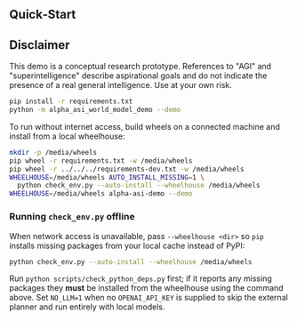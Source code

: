 ## Quick‑Start

## Disclaimer
This demo is a conceptual research prototype. References to "AGI" and
"superintelligence" describe aspirational goals and do not indicate the presence
of a real general intelligence. Use at your own risk.

```bash
pip install -r requirements.txt
python -m alpha_asi_world_model_demo --demo
```

To run without internet access, build wheels on a connected machine and
install from a local wheelhouse:

```bash
mkdir -p /media/wheels
pip wheel -r requirements.txt -w /media/wheels
pip wheel -r ../../../requirements-dev.txt -w /media/wheels
WHEELHOUSE=/media/wheels AUTO_INSTALL_MISSING=1 \
  python check_env.py --auto-install --wheelhouse /media/wheels
WHEELHOUSE=/media/wheels alpha-asi-demo --demo
```

### Running `check_env.py` offline

When network access is unavailable, pass `--wheelhouse <dir>` so `pip`
installs missing packages from your local cache instead of PyPI:

```bash
python check_env.py --auto-install --wheelhouse /media/wheels
```

Run `python scripts/check_python_deps.py` first; if it reports any
missing packages they **must** be installed from the wheelhouse using
the command above. Set `NO_LLM=1` when no `OPENAI_API_KEY` is supplied
to skip the external planner and run entirely with local models.
